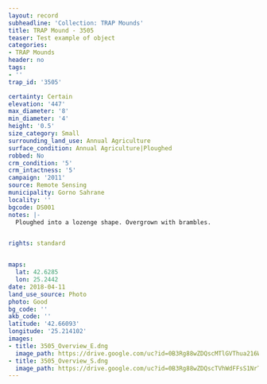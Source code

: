 ```yaml
---
layout: record
subheadline: 'Collection: TRAP Mounds'
title: TRAP Mound - 3505
teaser: Test example of object
categories:
- TRAP Mounds
header: no
tags:
- ''
trap_id: '3505'

certainty: Certain
elevation: '447'
max_diameter: '8'
min_diameter: '4'
height: '0.5'
size_category: Small
surrounding_land_use: Annual Agriculture
surface_condition: Annual Agriculture|Ploughed
robbed: No
crm_condition: '5'
crm_intactness: '5'
campaign: '2011'
source: Remote Sensing
municipality: Gorno Sahrane
locality: ''
bgcode: DS001
notes: |-
  Ploughed into a lozenge shape. Overgrown with brambles.


rights: standard


maps:
  lat: 42.6285
  lon: 25.2442
date: 2018-04-11
land_use_source: Photo
photo: Good
bg_code: ''
akb_code: ''
latitude: '42.66093'
longitude: '25.214102'
images:
- title: 3505_Overview_E.dng
  image_path: https://drive.google.com/uc?id=0B3Rg88wZDQscMTlGVThua216WEk
- title: 3505_Overview_S.dng
  image_path: https://drive.google.com/uc?id=0B3Rg88wZDQscTVhWdFFsS1NrTDQ
---
```


